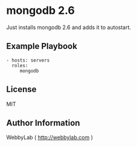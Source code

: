 mongodb 2.6
=========

Just installs mongodb 2.6 and adds it to autostart.

Example Playbook
----------------

    - hosts: servers
      roles:
         mongodb

License
-------

MIT

Author Information
------------------

WebbyLab ( http://webbylab.com )